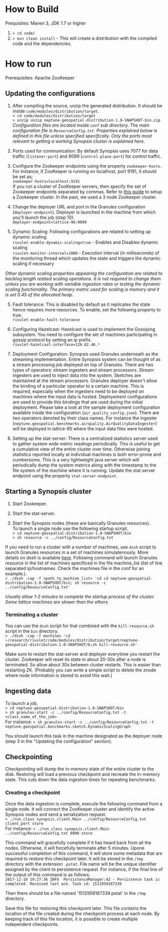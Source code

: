 # How to Build
Prequisites: Maven 3, JDK 1.7 or higher  
1. `> cd code/`  
2. `> mvn clean install` - This will create a distribution with the compiled code and the dependencies.  

# How to run
Prerequisites: Apache ZooKeeper

## Updating the configurations
1. After compiling the source, unzip the generated distribution. It should be inside `code/modules/distribution/target`.  
`> cd code/modules/distribution/target`  
`> unzip unzip neptune-geospatial-distribution-1.0-SNAPSHOT-bin.zip`  
*Configuration files are located inside `conf` sub directory. The main configuration file is `ResourceConfig.txt`. Properties explained below is defined in this file unless specified specifically. Only the ports most relevant to getting a working Synopsis cluster is explained here.*

2. Ports used for communication: By default Synopsis uses 7077 for data traffic (`listener-port`) and 9099 (`control-plane-port`) for control traffic.

2. Configure the Zookeeper endpoints using the property `zookeeper-hosts`.  
For instance, if ZooKeeper is running on localhost, port 9191, it should be set as;  
`zookeeper-hosts=localhost:9191`  
If you run a cluster of ZooKeeper servers, then specify the set of Zookeeper endpoints separated by commas. Refer to [this guide](https://zookeeper.apache.org/doc/r3.3.2/zookeeperAdmin.html#sc_zkMulitServerSetup) to setup a Zookeeper cluster. In the past, we used a 3 node Zookeeper cluster.

3. Change the deployer URL and port in the Granules configuration (`deployer-endpoint`). Deployer is launched in the machine from which you'll launch the job (step 10).  
`deployer-endpoint=lattice-96:9099`

4. Dynamic Scaling: Following configurations are related to setting up dynamic scaling.  
`rivulet-enable-dynamic-scaling=true` - Enables and Disables dynamic scaling  
`rivulet-monitor-interval=1000` - Execution interval (in milliseconds) of the monitoring thread which updates the state and triggers the dynamic scaling if necessary

*Other dynamic scaling properties appearing the configuration are related to backlog length related scaling operations. It is not required to change them unless you are working with variable ingestion rates or testing the dynamic scaling functionality. The primary metric used for scaling is memory and it is set 0.45 of the allocated heap.*

5. Fault tolerance: This is disabled by default as it replicates the state hence requires more resources. To enable, set the following property to true.  
`rivulet-enable-fault-tolerance`

6. Configuring Hazelcast: Hazelcast is used to implement the Gossiping subsystem. You need to configure the set of machines participating in gossip protocol by setting an ip prefix.  
`rivulet-hazelcast-interface=129.82.46.*`

7. Deployment Configuration: Synopsis used Granules underneath as the streaming implementation. Entire Synopsis system can be thought of as a stream processing job deployed on top of Granules. There are two types of operators: stream ingesters and stream processors. Stream ingesters are used to inject data into the system. Sketches are maintained at the stream processors. Granules deployer doesn't allow the binding of a particular operator to a certain machine. This is required, especially when the ingesters need to be deployed on machines where the input data is hosted. Deployement configurations are used to provide this bindings that are used during the initial deployment. Please take a look at the sample deployment configuration available inside the configuration (`air_quality_config.json`). There are two operators denoted by their class names. For instance the ingester (`neptune.geospatial.benchmarks.airquality.AirQualityDataIngester`) will be deployed in lattice-95 where the input data files were hosted.

8. Setting up the stat-server: There is a centralized statistics server used to gather system wide metric readings periodically. This is useful to get a cumulative view of the entire cluster over time. Otherwise joining statistics reported locally at individual machines is both error-prone and cumbersome. This is a very lightweight java server which will periodically dump the system metrics along with the timestamp to the file system of the machine where it is running. Update the stat server endpoint using the property `stat-server-endpoint`.

## Starting a Synopsis cluster
1. Start Zookeeper.

2. Start the stat-server.

3. Start the Synopsis nodes (these are basically Granules resources).   
To launch a single node use the following startup script.  
`> cd neptune-geospatial-distribution-1.0-SNAPSHOT/bin`  
`> sh resource -c ../config/ResourceConfig.txt`

If you need to run a cluster with a number of machines, use `dssh` script to launch Granules resources in a set of machines simulatenously. More details on dssh is available [here](https://github.com/malensek/dssh). Following command will launch Granules resource in the list of machines specificed in the file machine_list (list of line separated ip/hostnames. Check the machines file in the conf for an example.).  
`> ./dssh -cap -f <path_to_machine_list> 'cd cd neptune-geospatial-distribution-1.0-SNAPSHOT/bin; sh resource -c ../config/ResourceConfig.txt'`

*Usually allow 1-2 minutes to complete the startup process of the cluster. Some lattice machines are slower than the others.*

### Terminating a cluster  
You can use the `dssh` script for that combined with the `kill-resource.sh` script in the `bin` directory.  
`> ./dssh -cap -f machines 'cd ~/research/rivulet/code/modules/distribution/target/neptune-geospatial-distribution-1.0-SNAPSHOT/b;sh kill-resource.sh'`  

Make sure to restart the stat-server and deployer everytime you restart the cluster. Zookeeper will reset its state in about 20-30s after a node is terminated. So allow about 30s between cluster restarts. This is easier than restarting ZK. (Probably you can write a simple script to delete the znode where node information is stored to avoid this wait.)

## Ingesting data
To launch a job,  
`> cd neptune-geospatial-distribution-1.0-SNAPSHOT/bin`  
`> sh granules-start -c ../config/ResourceConfig.txt -t <class_name_of_the_job>`  
For instance: `> sh granules-start -c ../config/ResourceConfig.txt -t neptune.geospatial.benchmarks.sketch.DynamicScalingGraph`

You should launch this task in the machine designated as the deployer node (step 3 in the "Updating the configuration" section).

## Checkpointing
Checkpointing will dump the in-memory state of the entire cluster to the disk. Restoring will load a previous checkpoint and recreate the in-memory state. This cuts down the data ingestion times for repeating benchmarks.

### Creating a checkpoint
Once the data ingestion is complete, execute the following command from a single node. It will connect the ZooKeeper cluster and identify the active Synopsis nodes and send a serialization request.  
`> ./run_class synopsis.client.Main ../config/ResourceConfig.txt client_port store`  
For instance: `> ./run_class synopsis.client.Main ../config/ResourceConfig.txt 9000 store`

This command will gracefully complete if it has heard back from all the nodes. Otherwise, it will forcefully terminate after 5 minutes. Upone successful completion of this command, it will store some metadata that are required to restore this checkpoint later. It will be stored in the `/tmp` directory with the extension `.pstat`. File name will be the unique identifier assigned by the client to persistence request. For instance, if the final line of the output of this command is as follows;  
`2017-12-10 19:27:36 INFO  PersistenceManager:42 - Persistence task is completed. Received last ack. Task id: 1512959167339`  

Then there should be a file named '1512959167339.pstat' in the `/tmp` directory. 

Save this file for restoring this checkpoint later. This file contains the location of the file created during the checkpoint process at each node. By keeping track of this file location, it is possible to create multiple independent checkpoints. 
